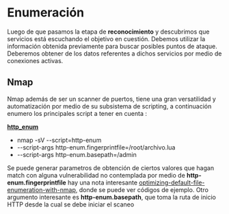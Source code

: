 # Enumeración
Luego de que pasamos la etapa de __reconocimiento__ y descubrimos que servicios está escuchando el objetivo en cuestión. Debemos utilizar la información obtenida previamente para buscar posibles puntos de ataque.
Deberemos obtener de los datos referentes a dichos servicios por medio de conexiones activas.

## Nmap
Nmap además de ser un scanner de puertos, tiene una gran versatilidad y automatización por medio de su subsistema de scripting, a continuación enumero los principales script a tener en cuenta :

[__http_enum__](https://nmap.org/nsedoc/scripts/http-enum.html)
* nmap -sV --script=http-enum <target>
* --script-args http-enum.fingerprintfile=/root/archivo.lua
* --script-args http-enum.basepath=/admin

Se puede generar parametros de obtención de ciertos valores que hagan match con alguna vulnerabilidad no contemplada por medio de __http-enum.fingerprintfile__ hay una nota interesante [optimizing-default-file-enumeration-with-nmap](https://purehacking.com/blog/josh-zlatin/optimizing-default-file-enumeration-with-nmap), donde se puede ver códigos de ejemplo.
Otro argumento interesante es __http-enum.basepath__, que toma la ruta de inicio HTTP desde la cual se debe iniciar el scaneo



